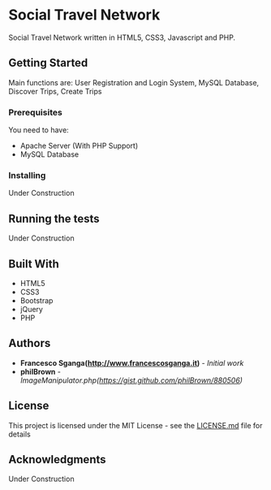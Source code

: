 # Social Travel Network

Social Travel Network written in HTML5, CSS3, Javascript and PHP.

## Getting Started

Main functions are: User Registration and Login System, MySQL Database, Discover Trips, Create Trips

### Prerequisites

You need to have:
* Apache Server (With PHP Support)
* MySQL Database

### Installing

Under Construction

## Running the tests

Under Construction

## Built With

* HTML5
* CSS3
* Bootstrap
* jQuery
* PHP

## Authors

* **Francesco Sganga(http://www.francescosganga.it)** - *Initial work*
* **philBrown** - *ImageManipulator.php(https://gist.github.com/philBrown/880506)*

## License

This project is licensed under the MIT License - see the [LICENSE.md](LICENSE.md) file for details

## Acknowledgments

Under Construction

